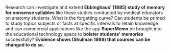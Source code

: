 <p><span style=font-weight: 400;>Research can investigate and extend </span><strong>Ebbinghaus' (1885) study of memory for nonsense syllables</strong><span style=font-weight: 400;> like those studies conducted by medical educators on anatomy students. What is the forgetting curve? Can students be primed to study topics subjects or facts at specific intervals to retain knowledge and can commercial applications like the app </span><strong>SuperMemo</strong><span style=font-weight: 400;> be brought into the educational technology space to </span><strong>bolster students' memories</strong><span style=font-weight: 400;> successfully? </span><strong>Evidence shows (Shulman 1999) that courses can be changed to do so.</strong></p>